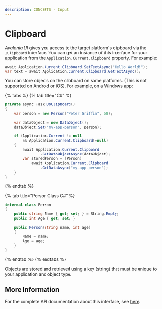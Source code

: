 ```yaml
---
description: CONCEPTS - Input
---
```


# Clipboard

_Avalonia UI_ gives you access to the target platform's clipboard via the `IClipboard` interface. You can get an instance of this interface for your application from the `Application.Current.Clipboard` property. For example:

```csharp
await Application.Current.Clipboard.SetTextAsync("Hello World!");
var text = await Application.Current.Clipboard.GetTextAsync();
```

You can store objects on the clipboard on some platforms. (This is not supported on Android or iOS). For example, on a Windows app:

{% tabs %}
{% tab title="C#" %}
```csharp
private async Task DoClipboard()
{ 
    var person = new Person("Peter Griffin", 58);

    var dataObject = new DataObject();
    dataObject.Set("my-app-person", person);

    if (Application.Current != null 
        && Application.Current.Clipboard!=null)
    {
        await Application.Current.Clipboard
                .SetDataObjectAsync(dataObject);
        var storedPerson = (Person) 
            await Application.Current.Clipboard
                .GetDataAsync("my-app-person");
    }
}
```
{% endtab %}

{% tab title="Person Class C#" %}
```csharp
internal class Person
{
    public string Name { get; set; } = String.Empty;   
    public int Age { get; set; }

    public Person(string name, int age)
    {
        Name = name;
        Age = age;
    }
}
```
{% endtab %}
{% endtabs %}

Objects are stored and retrieved using a key (string) that must be unique to your application and object type.

## More Information

For the complete API documentation about this interface, see [here](http://reference.avaloniaui.net/api/Avalonia.Input.Platform/IClipboard/).
